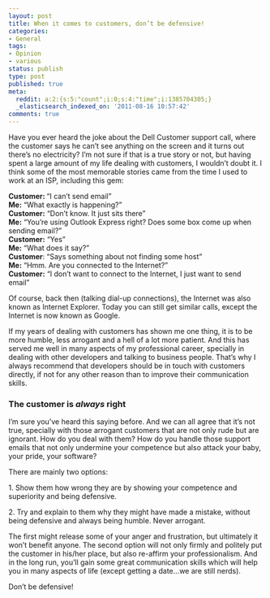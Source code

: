 ```yaml
---
layout: post
title: When it comes to customers, don’t be defensive!
categories:
- General
tags:
- Opinion
- various
status: publish
type: post
published: true
meta:
  reddit: a:2:{s:5:"count";i:0;s:4:"time";i:1385704305;}
  _elasticsearch_indexed_on: '2011-08-16 10:57:42'
comments: true
---
```

<p>Have you ever heard the joke about the Dell Customer support call, where the customer says he can’t see anything on the screen and it turns out there’s no electricity? I’m not sure if that is a true story or not, but having spent a large amount of my life dealing with customers, I wouldn’t doubt it. I think some of the most memorable stories came from the time I used to work at an ISP, including this gem:</p> <p><strong>Customer: </strong>“I can’t send email” <br><strong>Me:</strong> “What exactly is happening?” <br><strong>Customer:</strong> “Don’t know. It just sits there” <br><strong>Me:</strong> “You’re using Outlook Express right? Does some box come up when sending email?” <br><strong>Customer:</strong> “Yes” <br><strong>Me:</strong> “What does it say?” <br><strong>Customer</strong>: “Says something about not finding some host” <br><strong>Me:</strong> “Hmm. Are you connected to the Internet?” <br><strong>Customer:</strong> “I don’t want to connect to the Internet, I just want to send email” <br></p> <p>Of course, back then (talking dial-up connections), the Internet was also known as Internet Explorer. Today you can still get similar calls, except the Internet is now known as Google. </p> <p>If my years of dealing with customers has shown me one thing, it is to be more humble, less arrogant and a hell of a lot more patient. And this has served me well in many aspects of my professional career, specially in dealing with other developers and talking to business people. That’s why I always recommend that developers should be in touch with customers directly, if not for any other reason than to improve their communication skills.</p> <h3>The customer is <em><strong>always </strong></em>right</h3> <p>I’m sure you’ve heard this saying before. And we can all agree that it’s not true, specially with those arrogant customers that are not only rude but are ignorant. How do you deal with them? How do you handle those support emails that not only undermine your competence but also attack your baby, your pride, your software? </p> <p>There are mainly two options: </p> <p>1. Show them how wrong they are by showing your competence and superiority and being defensive. </p> <p>2. Try and explain to them why they might have made a mistake, without being defensive and always being humble. Never arrogant. </p> <p>The first might release some of your anger and frustration, but ultimately it won’t benefit anyone. The second option will not only firmly and politely put the customer in his/her place, but also re-affirm your professionalism. And in the long run, you’ll gain some great communication skills which will help you in many aspects of life (except getting a date…we are still nerds). </p> <p>Don’t be defensive!</p>
